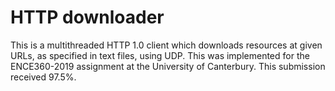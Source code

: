# HTTP downloader

This is a multithreaded HTTP 1.0 client which downloads resources at given URLs, as specified in text files, using UDP. This was implemented for the ENCE360-2019 assignment at the University of Canterbury. This submission received 97.5%.
